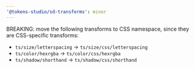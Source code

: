 ```yaml
---
'@tokens-studio/sd-transforms': minor
---
```


BREAKING: move the following transforms to CSS namespace, since they are CSS-specific transforms:

- `ts/size/letterspacing` -> `ts/size/css/letterspacing`
- `ts/color/hexrgba` -> `ts/color/css/hexrgba`
- `ts/shadow/shorthand` -> `ts/shadow/css/shorthand`
